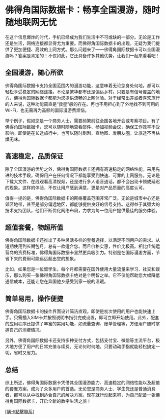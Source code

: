 # 佛得角国际数据卡：畅享全国漫游，随时随地联网无忧

在这个信息爆炸的时代，手机已经成为我们生活中不可或缺的一部分。无论是工作还是生活，网络连接都显得尤为重要。而佛得角国际数据卡的出现，无疑为我们提供了更加便捷、高效的上网方式。那么问题来了——佛得角国际数据卡可以全国漫游吗？答案是肯定的！不仅如此，它还具备许多其他优势，让我们一起来看看吧！

## 全国漫游，随心所欲

佛得角国际数据卡支持全国范围内的漫游功能，这意味着无论您身处何地，都可以轻松享受稳定的网络连接。不论是繁华都市还是偏远乡村，只要是有信号覆盖的地方，佛得角国际数据卡都能为您提供流畅的上网体验。对于经常出差或者喜欢旅行的人来说，这种功能简直是“救星”般的存在。再也不用担心到了外地找不到可用的Wi-Fi，也无需再为高额的国际漫游费烦恼。

举个例子，假如您是一个商务人士，需要频繁前往全国各地开会或考察项目。有了佛得角国际数据卡，您可以随时随地查看邮件、参加视频会议，确保工作效率不受影响。即使是在长途旅行中，也可以随时刷剧、查地图、发朋友圈，让旅途不再枯燥无味。

## 高速稳定，品质保证

除了全国漫游的优势之外，佛得角国际数据卡还拥有高速稳定的网络性能。采用先进的技术手段，确保用户在任何情况下都能享受到快速、可靠的上网服务。无论是下载大文件、在线观看高清视频，还是进行多人语音通话，都不会出现卡顿或延迟的现象。这样的体验，不仅让用户感到满意，更是对产品质量的高度认可。

值得一提的是，佛得角国际数据卡的网络覆盖范围非常广泛。无论是城市中心还是郊区地带，甚至是部分偏远地区，都能够提供良好的信号支持。这得益于其强大的技术支持团队，他们不断优化网络布局，力求为每一位用户提供最佳的服务体验。

## 超值套餐，物超所值

佛得角国际数据卡还推出了多种灵活多样的套餐选择，以满足不同用户的需求。从短期使用到长期包月，总有一款适合您。而且价格实惠，性价比极高。相比传统运营商的资费标准，佛得角国际数据卡显然更具吸引力。特别是在国际漫游方面，节省下来的费用可能远远超出您的想象。

比如，如果您是一位留学生，每个月都需要在国外使用大量流量来学习、社交和娱乐，那么购买一张佛得角国际数据卡绝对是个明智之举。它不仅能帮助您大幅降低通信成本，还能让您在异国他乡感受到家一般的温暖。

## 简单易用，操作便捷

佛得角国际数据卡的操作界面设计简洁直观，即使是初次使用的用户也能快速上手。只需插入SIM卡并按照说明书指引完成设置，即可立即开始使用。此外，配套的应用程序还提供了丰富的实用功能，如流量查询、账单管理等，方便用户随时掌握自己的消费情况。

另外，佛得角国际数据卡还支持多种支付方式，包括支付宝、微信等主流平台，极大地方便了用户的日常充值与续费。无论何时何地，只要动动手指就能轻松搞定一切，省时又省力。

## 总结

综上所述，佛得角国际数据卡凭借其全国漫游能力、高速稳定的网络性能以及超值的套餐方案，成为了众多用户的首选。无论您是商务人士、学生党还是普通消费者，都可以从中找到适合自己的解决方案。现在就行动起来吧，为自己配备一张佛得角国际数据卡，开启全新的数字生活之旅！

[[購卡點擊聯系](https://t.me/s/esim1088)]